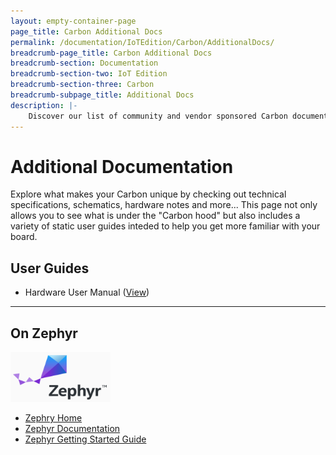 ```yaml
---
layout: empty-container-page
page_title: Carbon Additional Docs
permalink: /documentation/IoTEdition/Carbon/AdditionalDocs/
breadcrumb-page_title: Carbon Additional Docs
breadcrumb-section: Documentation
breadcrumb-section-two: IoT Edition
breadcrumb-section-three: Carbon
breadcrumb-subpage_title: Additional Docs
description: |-
    Discover our list of community and vendor sponsored Carbon documents. This page allows you to explore new and exciting, downloadable documentation, in it's intended, static format.
---
```

# Additional Documentation

Explore what makes your Carbon unique by checking out technical specifications, schematics, hardware notes and more... This page not only allows you to see what is under the "Carbon hood" but also includes a variety of static user guides inteded to help you get more familiar with your board.

## User Guides

- Hardware User Manual ([View](../HardwareDocs/HardwareUserManual.md))

***

## On Zephyr

<img src="Images/Logos/Zephyr_White.png?raw=true" data-canonical-src="Images/Logos/Zephyr_White.png?raw=true" width="160" height="80" />

- [Zephry Home](https://www.zephyrproject.org/)
- [Zephyr Documentation](https://www.zephyrproject.org/doc/)
- [Zephyr Getting Started Guide](https://www.zephyrproject.org/doc/getting_started/getting_started.html)
